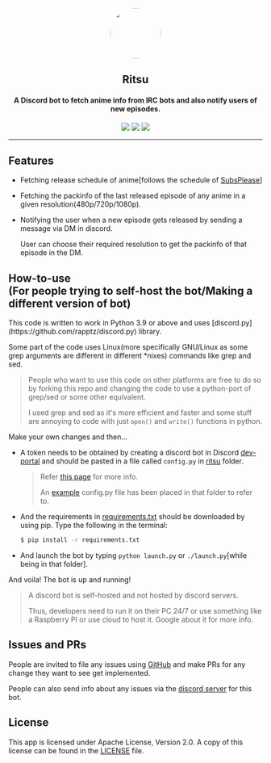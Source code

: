 <p align="center"><img src="https://cdn.discordapp.com/avatars/776112201734815786/102e03d63eb4381943ae28cfc91cb082.png" width="100" style="border-radius:50%"/></p>
<h2 align="center" style="border-bottom: none;"><b>Ritsu</b></h2>
<h4 align="center">A Discord bot to fetch anime info from IRC bots and also notify users of new episodes.</h4>

<p align="center">
<a href="https://discord.gg/tjpCXx9RMr" alt="Discord server invite"><img src="https://discord.com/api/guilds/801170087688011828/embed.png" /></a>
<a href="http://apache.org/licenses/LICENSE-2.0" alt="License: Apache"><img src="https://img.shields.io/badge/License-Apache%202.0-blue" /></a>
<img src="https://img.shields.io/badge/Python-3.9+-blue" />
</p>
<hr />

## Features
- Fetching release schedule of anime[follows the schedule of [SubsPlease](https://subsplease.org)]
- Fetching the packinfo of the last released episode of any anime in a given resolution(480p/720p/1080p).
- Notifying the user when a new episode gets released by sending a message via DM in discord.

  User can choose their required resolution to get the packinfo of that episode in the DM.

<h2>How-to-use<br/>
(For people trying to self-host the bot/Making a different version of bot)
</h2>
This code is written to work in Python 3.9 or above and uses [discord.py](https://github.com/rapptz/discord.py) library.

Some part of the code uses Linux(more specifically GNU/Linux as some grep arguments are different in different \*nixes) commands like grep and sed.
> People who want to use this code on other platforms are free to do so by forking this repo and changing the code to use a python-port of grep/sed or some other equivalent.
>
> I used grep and sed as it's more efficient and faster and some stuff are annoying to code with just `open()` and `write()` functions in python.

Make your own changes and then...

- A token needs to be obtained by creating a discord bot in Discord [dev-portal](https://discord.com/developers/applications) and should be pasted in a file called `config.py` in [ritsu](https://github.com/supershadoe/ritsu/tree/master/ritsu) folder.
  > Refer [this page](https://discordpy.readthedocs.io/en/latest/discord.html) for more info.
  >
  > An [example](https://github.com/supershadoe/ritsu/blob/master/ritsu/config.py.example) config.py file has been placed in that folder to refer to.
- And the requirements in [requirements.txt](https://github.com/supershadoe/ritsu/blob/master/requirements.txt) should be downloaded by using pip.
  Type the following in the terminal:
  ```bash
  $ pip install -r requirements.txt
  ```
- And launch the bot by typing `python launch.py` or `./launch.py`[while being in that folder].

And voila! The bot is up and running!

> A discord bot is self-hosted and not hosted by discord servers.
>
> Thus, developers need to run it on their PC 24/7 or use something like a Raspberry PI or use cloud to host it. Google about it for more info.

## Issues and PRs
People are invited to file any issues using [GitHub](https://github.com/supershadoe/ritsu/issues) and make PRs for any change they want to see get implemented.

People can also send info about any issues via the [discord server](https://discord.gg/tjpCXx9RMr) for this bot.

## License
This app is licensed under Apache License, Version 2.0.
A copy of this license can be found in the [LICENSE](https://raw.githubusercontent.com/supershadoe/ritsu/master/LICENSE) file.
